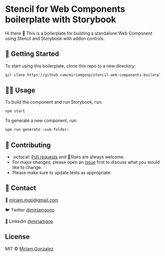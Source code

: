 # Stencil for Web Components boilerplate with Storybook

Hi there 👋  This is a boilerplate for building a standalone Web Component using Stencil and Storybook with addon controls.

## 🚀 Getting Started

To start using this boilerplate, clone this repo to a new directory:

```bash
git clone https://github.com/miriamgonp/stencil-web-components-boilerplate.git
```

## 👩‍💻 Usage
To build the component and run Storybook, run:
```bash
npm start
```
To generate a new component, run: 
```bash
npm run generate <sub-folder>
```

## 👏 Contributing
- :octocat: [Pull requests](https://github.com/miriamgonp/stencil-web-components-boilerplate/pulls) and 🌟Stars are always welcome.
- For major changes, please open an [issue](https://github.com/miriamgonp/stencil-web-components-boilerplate/issues) first to discuss what you would like to change.
- Please make sure to update tests as appropriate.

## 📩 Contact
📧 miriam.mgp@gmail.com

🐦 Twitter [@miriamgonp](https://twitter.com/miriamgonp)

💼 Linkedin [@miriamgop](https://www.linkedin.com/in/miriamgonp/)

## License
MIT &copy; [Miriam Gonzalez](https://github.com/miriamgonp)